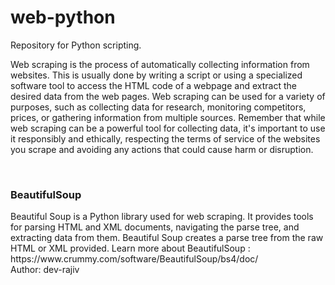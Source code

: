 # web-python
Repository for Python scripting.
<br>
<p>Web scraping is the process of automatically collecting information from websites. This is usually done by writing a script or using a specialized software tool to access the HTML code of a webpage and extract the desired data from the web pages. Web scraping can be used for a variety of purposes, such as collecting data for research, monitoring competitors, prices, or gathering information from multiple sources. Remember that while web scraping can be a powerful tool for collecting data, it's important to use it responsibly and ethically, respecting the terms of service of the websites you scrape and avoiding any actions that could cause harm or disruption.</p>
<br>
<h3>BeautifulSoup</h3>
Beautiful Soup is a Python library used for web scraping. It provides tools for parsing HTML and XML documents, navigating the parse tree, and extracting data from them. Beautiful Soup creates a parse tree from the raw HTML or XML provided. Learn more about BeautifulSoup : https://www.crummy.com/software/BeautifulSoup/bs4/doc/
<br>
Author: dev-rajiv

